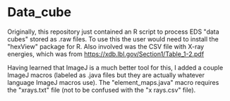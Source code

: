 # Data_cube

Originally, this repository just contained an R script to process EDS "data cubes" stored as .raw files. To use this the user would need to install the "hexView" package for R.
Also involved was the CSV file with X-ray energies, which was from https://xdb.lbl.gov/Section1/Table_1-2.pdf

Having learned that ImageJ is a much better tool for this, I added a couple ImageJ macros (labeled as .java files but they are actually whatever language ImageJ macros use). The "element_maps.java" macro requires the "xrays.txt" file (not to be confused with the "x rays.csv" file).
